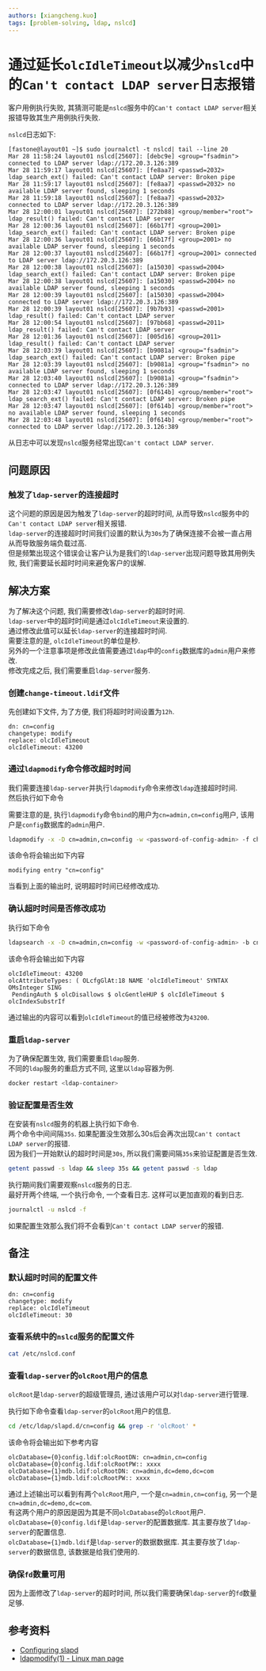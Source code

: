```yaml
---
authors: [xiangcheng.kuo]
tags: [problem-solving, ldap, nslcd]
---
```


# 通过延长`olcIdleTimeout`以减少`nslcd`中的`Can't contact LDAP server`日志报错

客户用例执行失败, 其猜测可能是`nslcd`服务中的`Can't contact LDAP server`相关报错导致其生产用例执行失败.<br/>

`nslcd`日志如下:

```log
[fastone@layout01 ~]$ sudo journalctl -t nslcd| tail --line 20
Mar 28 11:58:24 layout01 nslcd[25607]: [debc9e] <group="fsadmin"> connected to LDAP server ldap://172.20.3.126:389
Mar 28 11:59:17 layout01 nslcd[25607]: [fe8aa7] <passwd=2032> ldap_search_ext() failed: Can't contact LDAP server: Broken pipe
Mar 28 11:59:17 layout01 nslcd[25607]: [fe8aa7] <passwd=2032> no available LDAP server found, sleeping 1 seconds
Mar 28 11:59:18 layout01 nslcd[25607]: [fe8aa7] <passwd=2032> connected to LDAP server ldap://172.20.3.126:389
Mar 28 12:00:01 layout01 nslcd[25607]: [272b88] <group/member="root"> ldap_result() failed: Can't contact LDAP server
Mar 28 12:00:36 layout01 nslcd[25607]: [66b17f] <group=2001> ldap_search_ext() failed: Can't contact LDAP server: Broken pipe
Mar 28 12:00:36 layout01 nslcd[25607]: [66b17f] <group=2001> no available LDAP server found, sleeping 1 seconds
Mar 28 12:00:37 layout01 nslcd[25607]: [66b17f] <group=2001> connected to LDAP server ldap://172.20.3.126:389
Mar 28 12:00:38 layout01 nslcd[25607]: [a15030] <passwd=2004> ldap_search_ext() failed: Can't contact LDAP server: Broken pipe
Mar 28 12:00:38 layout01 nslcd[25607]: [a15030] <passwd=2004> no available LDAP server found, sleeping 1 seconds
Mar 28 12:00:39 layout01 nslcd[25607]: [a15030] <passwd=2004> connected to LDAP server ldap://172.20.3.126:389
Mar 28 12:00:39 layout01 nslcd[25607]: [9b7b93] <passwd=2001> ldap_result() failed: Can't contact LDAP server
Mar 28 12:00:54 layout01 nslcd[25607]: [97bb68] <passwd=2011> ldap_result() failed: Can't contact LDAP server
Mar 28 12:01:36 layout01 nslcd[25607]: [005d16] <group=2011> ldap_result() failed: Can't contact LDAP server
Mar 28 12:03:39 layout01 nslcd[25607]: [b9081a] <group="fsadmin"> ldap_search_ext() failed: Can't contact LDAP server: Broken pipe
Mar 28 12:03:39 layout01 nslcd[25607]: [b9081a] <group="fsadmin"> no available LDAP server found, sleeping 1 seconds
Mar 28 12:03:40 layout01 nslcd[25607]: [b9081a] <group="fsadmin"> connected to LDAP server ldap://172.20.3.126:389
Mar 28 12:03:47 layout01 nslcd[25607]: [0f614b] <group/member="root"> ldap_search_ext() failed: Can't contact LDAP server: Broken pipe
Mar 28 12:03:47 layout01 nslcd[25607]: [0f614b] <group/member="root"> no available LDAP server found, sleeping 1 seconds
Mar 28 12:03:48 layout01 nslcd[25607]: [0f614b] <group/member="root"> connected to LDAP server ldap://172.20.3.126:389
```

从日志中可以发现`nslcd`服务经常出现`Can't contact LDAP server`.<br/>

## 问题原因

### 触发了`ldap-server`的连接超时

这个问题的原因是因为触发了`ldap-server`的超时时间, 从而导致`nslcd`服务中的`Can't contact LDAP server`相关报错.<br/>
`ldap-server`的连接超时时间我们设置的默认为`30s`为了确保连接不会被一直占用从而导致服务端负载过高.<br/>
但是频繁出现这个错误会让客户认为是我们的`ldap-server`出现问题导致其用例失败, 我们需要延长超时时间来避免客户的误解.<br/>

## 解决方案

为了解决这个问题, 我们需要修改`ldap-server`的超时时间.<br/>
`ldap-server`中的超时时间是通过`olcIdleTimeout`来设置的.<br/>
通过修改此值可以延长`ldap-server`的连接超时时间.<br/>
需要注意的是, `olcIdleTimeout`的单位是秒.<br/>
另外的一个注意事项是修改此值需要通过`ldap`中的`config`数据库的`admin`用户来修改.<br/>
修改完成之后, 我们需要重启`ldap-server`服务.<br/>

### 创建`change-timeout.ldif`文件

先创建如下文件, 为了方便, 我们将超时时间设置为`12h`.

```ldif title="change-timeout.ldif"
dn: cn=config
changetype: modify
replace: olcIdleTimeout
olcIdleTimeout: 43200
```

### 通过`ldapmodify`命令修改超时时间

我们需要连接`ldap-server`并执行`ldapmodify`命令来修改`ldap`连接超时时间.<br/>
然后执行如下命令

需要注意的是, 执行`ldapmodify`命令`bind`的用户为`cn=admin,cn=config`用户, 该用户是`config`数据库的`admin`用户.<br/>

```bash
ldapmodify -x -D cn=admin,cn=config -w <password-of-config-admin> -f change-timeout.ldif
```

该命令将会输出如下内容

```log
modifying entry "cn=config"
```

当看到上面的输出时, 说明超时时间已经修改成功.<br/>

### 确认超时时间是否修改成功

执行如下命令

```bash
ldapsearch -x -D cn=admin,cn=config -w <password-of-config-admin> -b cn=config|grep olcIdleTimeout
```

该命令将会输出如下内容

```log
olcIdleTimeout: 43200
olcAttributeTypes: ( OLcfgGlAt:18 NAME 'olcIdleTimeout' SYNTAX OMsInteger SING
 PendingAuth $ olcDisallows $ olcGentleHUP $ olcIdleTimeout $ olcIndexSubstrIf
```

通过输出的内容可以看到`olcIdleTimeout`的值已经被修改为`43200`.<br/>

### 重启`ldap-server`

为了确保配置生效, 我们需要重启`ldap`服务.<br/>
不同的`ldap`服务的重启方式不同, 这里以`ldap`容器为例.<br/>

```bash
docker restart <ldap-container>
```

### 验证配置是否生效

在安装有`nslcd`服务的机器上执行如下命令.<br/>
两个命令中间间隔`35s`. 如果配置没生效那么30s后会再次出现`Can't contact LDAP server`的报错.<br/>
因为我们一开始默认的超时时间是`30s`, 所以我们需要间隔`35s`来验证配置是否生效.<br/>

```bash
getent passwd -s ldap && sleep 35s && getent passwd -s ldap
```

执行期间我们需要观察`nslcd`服务的日志.<br/>
最好开两个终端, 一个执行命令, 一个查看日志. 这样可以更加直观的看到日志.<br/>

```bash
journalctl -u nslcd -f
```

如果配置生效那么我们将不会看到`Can't contact LDAP server`的报错.<br/>

## 备注

### 默认超时时间的配置文件

```ldif title="change-timeout.ldif"
dn: cn=config
changetype: modify
replace: olcIdleTimeout
olcIdleTimeout: 30
```

### 查看系统中的`nslcd`服务的配置文件

```bash
cat /etc/nslcd.conf
```

### 查看`ldap-server`的`olcRoot`用户的信息

`olcRoot`是`ldap-server`的超级管理员, 通过该用户可以对`ldap-server`进行管理.<br/>

执行如下命令查看`ldap-server`的`olcRoot`用户的信息.<br/>

```bash
cd /etc/ldap/slapd.d/cn=config && grep -r 'olcRoot' *
```

该命令将会输出如下参考内容

```log
olcDatabase={0}config.ldif:olcRootDN: cn=admin,cn=config
olcDatabase={0}config.ldif:olcRootPW:: xxxx
olcDatabase={1}mdb.ldif:olcRootDN: cn=admin,dc=demo,dc=com
olcDatabase={1}mdb.ldif:olcRootPW:: xxxx
```

通过上述输出可以看到有两个`olcRoot`用户, 一个是`cn=admin,cn=config`, 另一个是`cn=admin,dc=demo,dc=com`.<br/>
有这两个用户的原因是因为其是不同`olcDatabase`的`olcRoot`用户.<br/>
`olcDatabase={0}config.ldif`是`ldap-server`的配置数据库. 其主要存放了`ldap-server`的配置信息.<br/>
`olcDatabase={1}mdb.ldif`是`ldap-server`的数据数据库. 其主要存放了`ldap-server`的数据信息, 该数据是给我们使用的.<br/>

### 确保`fd`数量可用

因为上面修改了`ldap-server`的超时时间, 所以我们需要确保`ldap-server`的`fd`数量足够.<br/>

## 参考资料

- [Configuring slapd](https://www.openldap.org/devel/admin/slapdconf2.html)
- [ldapmodify(1) - Linux man page](https://linux.die.net/man/1/ldapmodify)